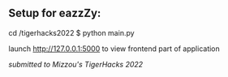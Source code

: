 ## Setup for eazzZy: 

cd /tigerhacks2022
$ python main.py 

launch http://127.0.0.1:5000 to view frontend part of application

*submitted to Mizzou's TigerHacks 2022*

